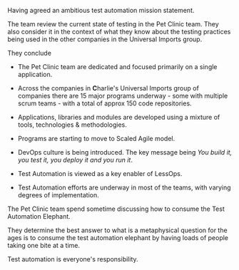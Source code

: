 Having agreed an ambitious test automation mission statement.

The team review the current state of testing in the Pet Clinic team. They also consider it in the context of what they know about the testing practices being used in the other companies in the Universal Imports group.

They conclude

- The Pet Clinic team are dedicated and focused primarily on a single application.

- Across the companies in **C**harlie's Universal Imports group of companies there are 15 major programs underway - some with multiple scrum teams - with a total of approx 150 code repositories.

- Applications, libraries and modules are developed using a mixture of tools, technologies & methodologies.

- Programs are starting to move to Scaled Agile model.

- DevOps culture is being introduced. The key message being *You build it, you test it, you deploy it and you run it*.

- Test Automation is viewed as a key enabler of LessOps.

- Test Automation efforts are underway in most of the teams, with varying degrees of implementation.

The Pet Clinic team spend sometime discussing how to consume the Test Automation Elephant.

They determine the best answer to what is a metaphysical question for the ages is to consume the test automation elephant by having loads of people taking one bite at a time.

Test automation is everyone's responsibility.